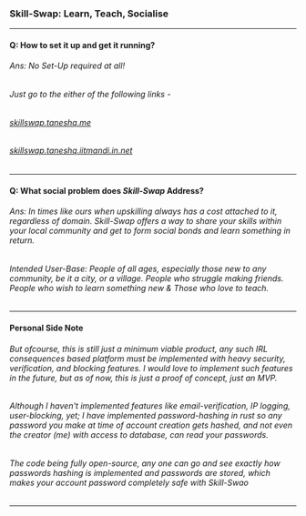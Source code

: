 ### Skill-Swap: Learn, Teach, Socialise

---

#### Q: How to set it up and get it running?
###### Ans: No Set-Up required at all!
######      Just go to the either of the following links -

###### [skillswap.taneshq.me](https://skillswap.taneshq.me)
###### [skillswap.taneshq.iitmandi.in.net](https://skillswap.taneshq.iitmandi.in.net)

---
#### Q: What social problem does _Skill-Swap_ Address?
###### Ans: In times like ours when upskilling always has a cost attached to it, regardless of domain. _Skill-Swap_ offers a  way to share your skills within your local community and get to form social bonds and learn something in return.
###### Intended User-Base: People of all ages, especially those new to any community, be it a city, or a village. People who struggle making friends. People who wish to learn something new & Those who love to teach.

---
#### Personal Side Note

###### But ofcourse, this is still just a minimum viable product, any such IRL consequences based platform must be implemented with heavy security, verification, and blocking features. I would love to implement such features in the future, but as of now, this is just a proof of concept, just an MVP.

###### Although I haven't implemented features like email-verification, IP logging, user-blocking, yet; I have implemented password-hashing in rust so any password you make at time of account creation gets hashed, and not even the creator (me) with access to database, can read your passwords.

###### The code being fully open-source, any one can go and see exactly how passwords hashing is implemented and passwords are stored, which makes your account password completely safe with _Skill-Swao_

---

